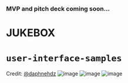 ### MVP and pitch deck coming soon...
# JUKEBOX
# `user-interface-samples`
Credit: [@daphnehdz](https://github.com/daphnehdz)
![image](https://user-images.githubusercontent.com/52806204/212444435-02f5079e-f22d-4ecb-b542-9e693897c62b.png)
![image](https://user-images.githubusercontent.com/52806204/212444449-07b107ee-7bfd-414d-a815-f46a826f001a.png)
![image](https://user-images.githubusercontent.com/52806204/212444470-97e0ab16-07ea-4358-94c7-fc088fa7bb42.png)
